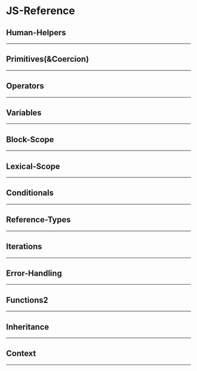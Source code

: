 # JS-Reference

## __Human-Helpers__

___

## __Primitives(&Coercion)__

___

## __Operators__

___

## __Variables__

___

## __Block-Scope__

___
## __Lexical-Scope__

___
## __Conditionals__

___


## __Reference-Types__

___


## __Iterations__

___


## __Error-Handling__

___


## __Functions2__

___

## __Inheritance__

___
## __Context__

___



